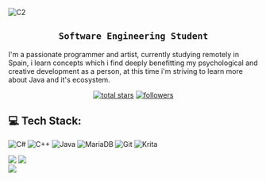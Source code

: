 ![C2](https://github.com/TheSpyGod/images/blob/main/sketch13try1.png?raw=true)
<div align="center">
  <h2><b><code>Software Engineering Student</code></b></h2>
</div>
<p align="left"> I'm a passionate programmer and artist, currently studying remotely in Spain, i learn concepts which i find deeply benefitting my psychological and creative development as a person, at this time i'm striving to learn more about Java and it's ecosystem.<p/>
  
<p align="center">
  <a href="https://github.com/TheSpyGod?tab=repositories&sort=stargazers">
    <img alt="total stars" title="Total stars on GitHub" src="https://custom-icon-badges.demolab.com/github/stars/TheSpyGod?color=55960c&style=for-the-badge&labelColor=488207&logo=star"/></a>
  <a href="https://github.com/TheSpyGod?tab=followers">
    <img alt="followers" title="Follow me on Github" src="https://custom-icon-badges.demolab.com/github/followers/TheSpyGod?color=236ad3&labelColor=1155ba&style=for-the-badge&logo=person-add&label=Follow&logoColor=white"/></a>
</p>

## 💻 Tech Stack:
![C#](https://img.shields.io/badge/c%23-%23239120.svg?style=for-the-badge&logo=csharp&logoColor=white) ![C++](https://img.shields.io/badge/c++-%2300599C.svg?style=for-the-badge&logo=c%2B%2B&logoColor=white) ![Java](https://img.shields.io/badge/java-%23ED8B00.svg?style=for-the-badge&logo=openjdk&logoColor=white)  ![MariaDB](https://img.shields.io/badge/MariaDB-003545?style=for-the-badge&logo=mariadb&logoColor=white) ![Git](https://img.shields.io/badge/git-%23F05033.svg?style=for-the-badge&logo=git&logoColor=white) ![Krita](https://img.shields.io/badge/Krita-203759?style=for-the-badge&logo=krita&logoColor=EEF37B)

  


![](https://github-readme-stats.vercel.app/api?username=TheSpyGod&theme=rose&hide_border=true&include_all_commits=false&count_private=true)
![](https://github-readme-streak-stats.herokuapp.com/?user=TheSpyGod&theme=rose&hide_border=true)<br/>
![](https://github-contributor-stats.vercel.app/api?username=TheSpyGod&limit=5&theme=rose&combine_all_yearly_contributions=true)
